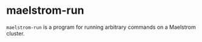 # maelstrom-run

`maelstrom-run` is a program for running arbitrary commands on a Maelstrom cluster.
